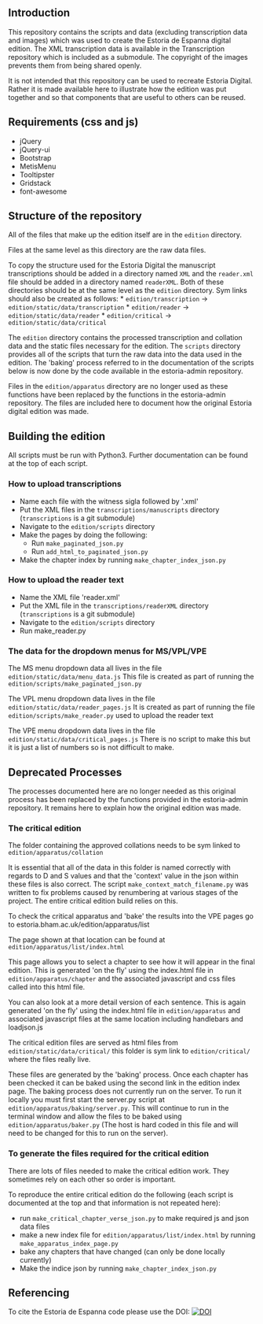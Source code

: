 Introduction
----
This repository contains the scripts and data (excluding transcription data and
images) which was used to create the Estoria de Espanna digital edition. The XML
transcription data is available in the Transcription repository which is
included as a submodule. The copyright of the images prevents them from being
shared openly.

It is not intended that this repository can be used to recreate Estoria Digital.
Rather it is made available here to illustrate how the edition was put together
and so that components that are useful to others can be reused.

Requirements (css and js)
----
* jQuery
* jQuery-ui
* Bootstrap
* MetisMenu
* Tooltipster
* Gridstack
* font-awesome



Structure of the repository
----

All of the files that make up the edition itself are in the `edition` directory.

Files at the same level as this directory are the raw data files.

To copy the structure used for the Estoria Digital the manuscript transcriptions
should be added in a directory named `XML` and the `reader.xml` file should be
added in a directory named `readerXML`. Both of these directories should be at
the same level as the `edition` directory. Sym links should also be created as
follows: * `edition/transcription` -> `edition/static/data/transcription` *
`edition/reader` -> `edition/static/data/reader` * `edition/critical` ->
`edition/static/data/critical`

The `edition` directory contains the processed transcription and collation data
and the static files necessary for the edition. The `scripts` directory provides
all of the scripts that turn the raw data into the data used in the edition. The
'baking' process referred to in the documentation of the scripts below is now
done by the code available in the estoria-admin repository.

Files in the `edition/apparatus` directory are no longer used as these functions
have been replaced by the functions in the estoria-admin repository. The files
are included here to document how the original Estoria digital edition was made.


Building the edition
----

All scripts must be run with Python3. Further documentation can be found at the
top of each script.


### How to upload transcriptions


* Name each file with the witness sigla followed by '.xml'
* Put the XML files in the `transcriptions/manuscripts` directory (`transcriptions` is a git submodule)
* Navigate to the `edition/scripts` directory
* Make the pages by doing the following:
  * Run `make_paginated_json.py`
  * Run `add_html_to_paginated_json.py`
* Make the chapter index by running `make_chapter_index_json.py`



### How to upload the reader text


* Name the XML file 'reader.xml'
* Put the XML file in the `transcriptions/readerXML` directory (`transcriptions` is a git submodule)
* Navigate to the `edition/scripts` directory
* Run make_reader.py


### The data for the dropdown menus for MS/VPL/VPE


The MS menu dropdown data all lives in the file `edition/static/data/menu_data.js`
This file is created as part of running the `edition/scripts/make_paginated_json.py`

The VPL menu dropdown data lives in the file `edition/static/data/reader_pages.js`
It is created as part of running the file `edition/scripts/make_reader.py` used to upload the reader text

The VPE menu dropdown data lives in the file `edition/static/data/critical_pages.js`
There is no script to make this but it is just a list of numbers so is not difficult to make.

Deprecated Processes
----

The processes documented here are no longer needed as this original process has
been replaced by the functions provided in the estoria-admin repository. It
remains here to explain how the original edition was made.

### The critical edition

The folder containing the approved collations needs to be sym linked to
`edition/apparatus/collation`

It is essential that all of the data in this folder is named correctly with
regards to D and S values and that the 'context' value in the json within these
files is also correct. The script `make_context_match_filename.py` was written
to fix problems caused by renumbering at various stages of the project. The
entire critical edition build relies on this.

To check the critical apparatus and 'bake' the results into the VPE pages go to
estoria.bham.ac.uk/edition/apparatus/list

The page shown at that location can be found at `edition/apparatus/list/index.html`

This page allows you to select a chapter to see how it will appear in the final
edition. This is generated 'on the fly' using the index.html file in
`edition/apparatus/chapter` and the associated javascript and css files called
into this html file.

You can also look at a more detail version of each sentence. This is again
generated 'on the fly' using the index.html file in `edition/apparatus` and
associated javascript files at the same location including handlebars and
loadjson.js

The critical edition files are served as html files from` edition/static/data/critical/` this folder is
sym link to `edition/critical/` where the files really live.

These files are generated by the 'baking' process. Once each chapter has been
checked it can be baked using the second link in the edition index page. The
baking process does not currently run on the server. To run it locally you must
first start the server.py script at `edition/apparatus/baking/server.py`. This
will continue to run in the terminal window and allow the files to be baked
using `edition/apparatus/baker.py` (The host is hard coded in this file and will
need to be changed for this to run on the server).

### To generate the files required for the critical edition


There are lots of files needed to make the critical edition work. They sometimes
rely on each other so order is important.

To reproduce the entire critical edition do the following (each script is
documented at the top and that information is not repeated here):

* run `make_critical_chapter_verse_json.py` to make required js and json data files
* make a new index file for `edition/apparatus/list/index.html` by running `make_apparatus_index_page.py`
* bake any chapters that have changed (can only be done locally currently)
* Make the indice json by running `make_chapter_index_json.py`

Referencing
----
To cite the Estoria de Espanna code please use the DOI:
[![DOI](https://zenodo.org/badge/174379996.svg)](https://zenodo.org/badge/latestdoi/174379996)
